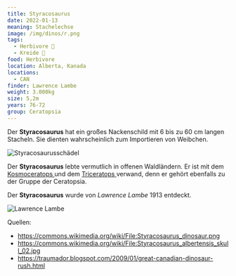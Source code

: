 ```yaml
---
title: Styracosaurus
date: 2022-01-13
meaning: Stachelechse
image: /img/dinos/r.png
tags:
  - Herbivore 🌿
  - Kreide 🦴
food: Herbivore
location: Alberta, Kanada
locations:
  - CAN
finder: Lawrence Lambe
weight: 3.000kg
size: 5,2m
years: 76-72
group: Ceratopsia
---
```

Der **Styracosaurus** hat ein großes Nackenschild mit 6 bis zu 60 cm langen Stacheln. Sie dienten wahrscheinlich zum Importieren von Weibchen.

![Styracosaurusschädel](/img/dinos/styracosaurus-schädel.jpg)

Der **Styracosaurus** lebte vermutlich in offenen Waldländern. Er ist mit dem [Kosmoceratops ](https://dino-fakten.de/dinos/kosmoceratops/)und dem [Triceratops ](https://dino-fakten.de/dinos/triceratops/) verwand, denn er gehört ebenfalls zu der Gruppe der Ceratopsia.

Der **Styracosaurus** wurde von *Lawrence Lambe* 1913 entdeckt.

![Lawrence Lambe](/img/dinos/lawrence-lambe.jfif)

[](https://dino-fakten.de/dinos/triceratops/)

Quellen:

* <https://commons.wikimedia.org/wiki/File:Styracosaurus_dinosaur.png>
* [](https://commons.wikimedia.org/wiki/File:Styracosaurus_dinosaur.png)<https://commons.wikimedia.org/wiki/File:Styracosaurus_albertensis_skull_02.jpg>
* <https://traumador.blogspot.com/2009/01/great-canadian-dinosaur-rush.html>